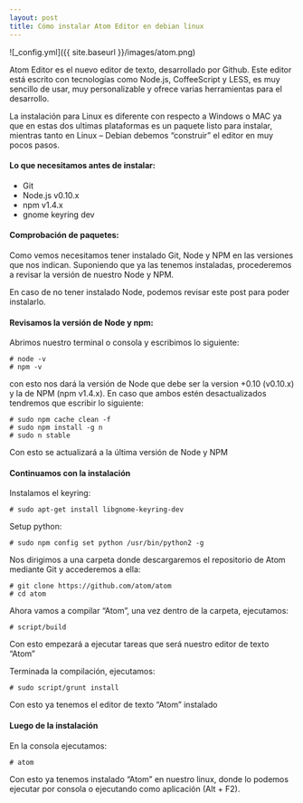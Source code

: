 ```yaml
---
layout: post
title: Cómo instalar Atom Editor en debian linux
---
```

![_config.yml]({{ site.baseurl }}/images/atom.png)

Atom Editor es el nuevo editor de texto, desarrollado por Github. Este editor está escrito con tecnologías como Node.js, CoffeeScript y LESS, es muy sencillo de usar, muy personalizable y ofrece varias herramientas para el desarrollo.

La instalación para Linux es diferente con respecto a Windows o MAC ya que en estas dos ultimas plataformas es un paquete listo para instalar, mientras tanto en Linux – Debian debemos “construir” el editor en muy pocos pasos.

#### Lo que necesitamos antes de instalar:
* Git
* Node.js v0.10.x
* npm v1.4.x
* gnome keyring dev

#### Comprobación de paquetes:

Como vemos necesitamos tener instalado Git, Node y NPM en las versiones que nos indican. Suponiendo que ya las tenemos instaladas, procederemos a revisar la versión de nuestro Node y NPM.

En caso de no tener instalado Node, podemos revisar este post para poder instalarlo.

#### Revisamos la versión de Node y npm:

Abrimos nuestro terminal o consola y escribimos lo siguiente:

~~~
# node -v
# npm -v
~~~

con esto nos dará la versión de Node que debe ser la version +0.10 (v0.10.x) y la de NPM (npm v1.4.x). En caso que ambos estén desactualizados tendremos que escribir lo siguiente:

~~~
# sudo npm cache clean -f
# sudo npm install -g n
# sudo n stable
~~~

Con esto se actualizará a la última versión de Node y NPM

#### Continuamos con la instalación

Instalamos el keyring:

~~~
# sudo apt-get install libgnome-keyring-dev
~~~

Setup python:

~~~
# sudo npm config set python /usr/bin/python2 -g
~~~

Nos dirigimos a una carpeta donde descargaremos el repositorio de Atom mediante Git y accederemos a ella:

~~~
# git clone https://github.com/atom/atom
# cd atom
~~~

Ahora vamos a compilar “Atom”, una vez dentro de la carpeta, ejecutamos:

~~~
# script/build
~~~

Con esto empezará a ejecutar tareas que será nuestro editor de texto “Atom”

Terminada la compilación, ejecutamos:

~~~
# sudo script/grunt install
~~~

Con esto ya tenemos el editor de texto “Atom” instalado

#### Luego de la instalación

En la consola ejecutamos:

~~~
# atom
~~~

Con esto ya tenemos instalado “Atom” en nuestro linux, donde lo podemos ejecutar por consola o ejecutando como aplicación (Alt + F2).

